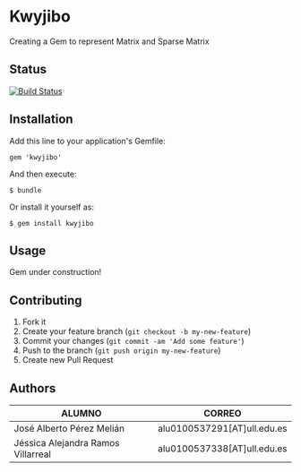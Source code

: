 # Kwyjibo

Creating a Gem to represent Matrix and Sparse Matrix

## Status

[![Build Status](https://travis-ci.org/alu0100537291/kwyjibo.png?branch=master)](https://travis-ci.org/alu0100537291/kwyjibo)

## Installation

Add this line to your application's Gemfile:

    gem 'kwyjibo'

And then execute:

    $ bundle

Or install it yourself as:

    $ gem install kwyjibo

## Usage

Gem under construction!

## Contributing

1. Fork it
2. Create your feature branch (`git checkout -b my-new-feature`)
3. Commit your changes (`git commit -am 'Add some feature'`)
4. Push to the branch (`git push origin my-new-feature`)
5. Create new Pull Request

## Authors

| ALUMNO | CORREO|
| -------- | ------- |
| José Alberto Pérez Melián | alu0100537291[AT]ull.edu.es |
| Jéssica Alejandra Ramos Villarreal | alu0100537338[AT]ull.edu.es |